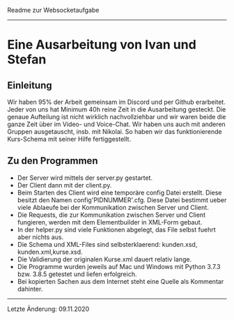 Readme zur Websocketaufgabe

---

Eine Ausarbeitung von Ivan und Stefan
===============================================

Einleitung
--------
Wir haben 95% der Arbeit gemeinsam im Discord und per Github erarbeitet. Jeder von uns hat Minimum 40h reine Zeit in die Ausarbeitung gesteckt.
Die genaue Aufteilung ist nicht wirklich nachvollziehbar und wir waren beide die ganze Zeit über im Video- und Voice-Chat.
Wir haben uns auch mit anderen Gruppen ausgetauscht, insb. mit Nikolai. So haben wir das funktionierende Kurs-Schema mit seiner Hilfe fertiggestellt.


Zu den Programmen
--------
- Der Server wird mittels der server.py gestartet.
- Der Client dann mit der client.py.
- Beim Starten des Client wird eine temporäre config Datei erstellt. Diese besitzt den Namen config'PIDNUMMER'.cfg. Diese Datei bestimmt ueber viele Ablaeufe bei der Kommunikation zwischen Server und Client.
- Die Requests, die zur Kommunikation zwischen Server und Client fungieren, werden mit dem Elementbuilder in XML-Form gebaut.
- In der helper.py sind viele Funktionen abgelegt, das File selbst fuehrt aber nichts aus.
- Die Schema und XML-Files sind selbsterklaerend: kunden.xsd, kunden.xml,kurse.xsd.
- Die Validierung der originalen Kurse.xml dauert relativ lange.
- Die Programme wurden jeweils auf Mac und Windows mit Python 3.7.3 bzw. 3.8.5 getestet und liefen erfolgreich.
- Bei kopierten Sachen aus dem Internet steht eine Quelle als Kommentar dahinter.
---

Letzte Änderung: 09.11.2020


